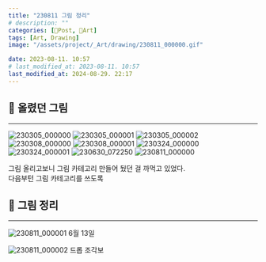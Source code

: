 ```yaml
---
title: "230811 그림 정리"
# description: ""
categories: [📀Post, 🍌Art]
tags: [Art, Drawing]
image: "/assets/project/_Art/drawing/230811_000000.gif"

date: 2023-08-11. 10:57
# last_modified_at: 2023-08-11. 10:57
last_modified_at: 2024-08-29. 22:17
---
```


## 📀 올렸던 그림

---

![230305_000000](/assets/project/_Art/drawing//230305_000000.jpg)
![230305_000001](/assets/project/_Art/drawing/230305_000001.png)
![230305_000002](/assets/project/_Art/drawing/230305_000002.png)
![230308_000000](/assets/project/_Art/drawing/230308_000000.png)
![230308_000001](/assets/project/_Art/drawing/230308_000001.png)
![230324_000000](/assets/project/_Art/drawing/230324_000000.png)
![230324_000001](/assets/project/_Art/drawing/230324_000001.jpg)
![230630_072250](/assets/project/_Art/drawing/230630_072250.png)
![230811_000000](/assets/project/_Art/drawing/230811_000000.gif)

그림 올리고보니 그림 카테고리 만들어 뒀던 걸 까먹고 있었다.  
다음부턴 그림 카테고리를 쓰도록  

## 📀 그림 정리

---

![230811_000001](/assets/project/_Art/drawing/230811_000001.png)
6월 13일  

![230811_000002](/assets/project/_Art/drawing/230811_000002.png)
드롭 조각보  
